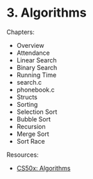 # 3. Algorithms

Chapters:
- Overview
- Attendance
- Linear Search
- Binary Search
- Running Time
- search.c
- phonebook.c
- Structs
- Sorting
- Selection Sort
- Bubble Sort
- Recursion
- Merge Sort
- Sort Race

Resources:
- [CS50x: Algorithms](https://www.youtube.com/watch?v=jZzyERW7h1A&list=PLhQjrBD2T381WAHyx1pq-sBfykqMBI7V4&index=4)